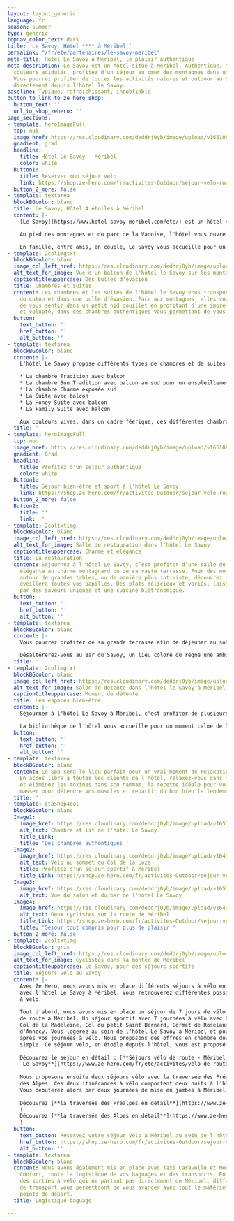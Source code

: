 ```yaml
---
layout: layout_generic
language: fr
season: summer
type: generic
topnav_color_text: dark
title: 'Le Savoy, Hôtel **** à Méribel '
permalink: "/fr/ete/partenaires/le-savoy-meribel"
meta-title: Hôtel Le Savoy à Méribel, le plaisir authentique
meta-description: Le Savoy est un hôtel situé à Méribel. Authentique, typique aux
  couleurs acidulés, profitez d'un séjour au cœur des montagnes dans un hôtel 4 étoiles.
  Vous pourrez profiter de toutes les activités natures et outdoor au sein de Méribel
  directement depuis l'hôtel le Savoy.
baseline: Typique, rafraichissant, inoubliable
button_to_link_to_ze_hero_shop:
  button_text: ''
  url_to_shop_zehero: ''
page_sections:
- template: heroImageFull
  top: oui
  image_href: https://res.cloudinary.com/deddrj0yb/image/upload/v1651068255/website/Hotel/Savoy%20Meribel/salle.jpg
  gradient: grad
  headline:
    title: Hôtel Le Savoy - Méribel
    color: white
  Button1:
    title: Réserver mon séjour vélo
    link: https://shop.ze-hero.com/fr/activites-Outdoor/sejour-velo-route/17204-sejour-meribel-en-velo-6-jours-activite-ze-hero
  button_2_more: false
- template: textarea
  blockBGcolor: blanc
  title: Le Savoy, Hôtel 4 étoiles à Méribel
  content: |-
    [Le Savoy](https://www.hotel-savoy-meribel.com/ete/) est un hôtel 4 étoiles situé au cœur de Méribel. Implanté à " Méribel Centre ", au cœur de la station, des commerces et des départs des remontés mécaniques, vous bénéficierez d'une situation parfaite pour votre séjour.

    Au pied des montagnes et du parc de la Vanoise, l'hôtel vous ouvre ses portes et vous permet de profiter d'un séjour nature. De part sa situation idéale il vous sera facile de randonner, courir, découvrir les sentiers à VTT ou partir grimper les cols à vélo. Mais Le Savoy n'oublie pas les moments de calme et de sérénité et vous invite à rejoindre le lac de Tueda au petit matin pour une séance de Yoga.

    En famille, entre amis, en couple, Le Savoy vous accueille pour un moment chaleureux, de confort et de convivialité. Vous pourrez profiter de sa restauration et de sa terrasse, de son lieu de bien-être, de sa bibliothèque et de son bar.
- template: 2colimgtxt
  blockBGcolor: blanc
  image_col_left_href: https://res.cloudinary.com/deddrj0yb/image/upload/v1651068257/website/Hotel/Savoy%20Meribel/20210628_-_Hotel_Le_Savoy-355.jpg
  alt_text_for_image: Vue d'un balcon de l'hôtel le Savoy sur les montagnes de Méribel
  captiontitleuppercase: Des bulles d'évasion
  title: Chambres et suites
  content: Les chambres et les suites de l'hôtel le Savoy vous transporteront dans
    du coton et dans une bulle d'évasion. Face aux montagnes, elles vous permettront
    de vous sentir dans un petit nid douillet en profitant d'une imprenable vue. Calme
    et volupté, dans des chambres authentiques vous permettant de vous détendre.
  button:
    text_button: ''
    href_button: ''
    alt_button: ''
- template: textarea
  blockBGcolor: blanc
  content: |-
    L'hôtel Le Savoy propose différents types de chambres et de suites :

    * La chambre Tradition avec balcon
    * La chambre Sun Tradition avec balcon au sud pour un ensoleillement parfait
    * La chambre Charme exposée sud
    * La Suite avec balcon
    * La Honey Suite avec balcon
    * La Family Suite avec balcon

    Aux couleurs vives, dans un cadre féerique, ces différentes chambres vont de 18m² à 55m². Modernes et fonctionnelles, elles vous permettront d'être en immersion totale. Ressourcez-vous dans votre chambre après vos activités et vos balades pour un moment de confort et de bien-être.
  title: ''
- template: heroImageFull
  top: non
  image_href: https://res.cloudinary.com/deddrj0yb/image/upload/v1651068258/website/Hotel/Savoy%20Meribel/20210628_-_Hotel_Le_Savoy-3.jpg
  gradient: Grad
  headline:
    title: Profitez d'un séjour authentique
    color: white
  Button1:
    title: Séjour bien-être et sport à l'hôtel Le Savoy
    link: https://shop.ze-hero.com/fr/activites-Outdoor/sejour-velo-route/17204-sejour-meribel-en-velo-6-jours-activite-ze-hero
  button_2_more: false
  Button2:
    title: ''
    link: ''
- template: 2coltxtimg
  blockBGcolor: blanc
  image_col_left_href: https://res.cloudinary.com/deddrj0yb/image/upload/v1651068255/website/Hotel/Savoy%20Meribel/salle.jpg
  alt_text_for_image: Salle de restauration dans l'hôtel Le Savoy
  captiontitleuppercase: Charme et élégance
  title: La restauration
  content: Séjournez à l’hôtel Le Savoy, c’est profiter d’une salle de restauration
    élégante au charme montagnard ou de sa vaste terrasse. Pour des moments de partage et de convivialité
    autour de grandes tables, ou de manière plus intimiste, découvrez une carte surprenante qui
    éveillera toutes vos papilles. Des plats délicieux et variés, laissez-vous tenter
    par des saveurs uniques et une cuisine bistronomique.
  button:
    text_button: ''
    href_button: ''
    alt_button: ''
- template: textarea
  blockBGcolor: blanc
  content: |-
    Vous pourrez profiter de sa grande terrasse afin de déjeuner au soleil en écoutant les oiseaux chanter et les sons de la nature. Savourez un petit-déjeuner, un goûter ou même seulement une boisson chaude, ou fraîche, sur la terrasse baignée par le soleil et le calme.

    Désaltérerez-vous au Bar du Savoy, un lieu coloré où règne une ambiance chaleureuse et conviviale. Découvrez une carte surprenante pour laquelle les barmans exercent l'art du cocktail. Laissez-vous surprendre par leurs talents et leur créativité. Vous pourrez déguster directement sur place des tapas et des planches à partager.
  title: ''
- template: 2colimgtxt
  blockBGcolor: blanc
  image_col_left_href: https://res.cloudinary.com/deddrj0yb/image/upload/v1651068255/website/Hotel/Savoy%20Meribel/library.jpg
  alt_text_for_image: Salon de détente dans l'hôtel le Savoy à Méribel
  captiontitleuppercase: Moment de détente
  title: Les espaces bien-être
  content: |-
    Séjourner à l'hôtel Le Savoy à Méribel, c'est profiter de plusieurs espaces de bien-être.

    La bibliothèque de l'hôtel vous accueille pour un moment calme de lecture, pour une partie de jeux de société entre amis, ou pour un instant de plénitude un thé à la main devant la belle cheminée.
  button:
    text_button: ''
    href_button: ''
    alt_button: ''
- template: textarea
  blockBGcolor: blanc
  content: Le Spa sera le lieu parfait pour un vrai moment de relaxation et de détente.
    En accès libre à toutes les clients de l'hôtel, relaxez-vous dans le sauna finlandais
    et éliminez les toxines dans son hammam, la recette idéale pour vous revitaliser. Sans oublier de vous faire
    masser pour détendre vos muscles et repartir du bon bien le lendemain.
  title: ''
- template: ctaShop4col
  blockBGcolor: blanc
  Image1:
    image_href: https://res.cloudinary.com/deddrj0yb/image/upload/v1651068255/website/Hotel/Savoy%20Meribel/20210628_-_Hotel_Le_Savoy-383-min.jpg
    alt_text: Chambre et lit de l'hôtel Le Savoy
    title_Link: 
    title: 'Des chambres authentiques '
  Image2:
    image_href: https://res.cloudinary.com/deddrj0yb/image/upload/v1643987031/website/V%C3%A9lo/48229908541_fc334f5f80_k_nsl7mu.jpg
    alt_text: Vélo au sommet du Col de la Loze
    title: Profitez d'un séjour sportif à Méribel
    title_Link: https://shop.ze-hero.com/fr/activites-Outdoor/sejour-velo-route/17204-sejour-meribel-en-velo-6-jours-activite-ze-hero
  Image3:
    image_href: https://res.cloudinary.com/deddrj0yb/image/upload/v1651068255/website/Hotel/Savoy%20Meribel/bar2.jpg
    alt_text: Vue du salon et du bar de l'hôtel Le Savoy
  Image4:
    image_href: https://res.cloudinary.com/deddrj0yb/image/upload/v1643987030/website/V%C3%A9lo/48085227907_a01273b37a_k_tysaa5.jpg
    alt_text: Deux cyclistes sur la route de Méribel
    title_Link: https://shop.ze-hero.com/fr/activites-Outdoor/sejour-velo-route/17204-sejour-meribel-en-velo-6-jours-activite-ze-hero
    title: 'Séjour tout compris pour plus de plaisir '
  button_2_more: false
- template: 2coltxtimg
  blockBGcolor: gris
  image_col_left_href: https://res.cloudinary.com/deddrj0yb/image/upload/v1643987031/website/V%C3%A9lo/51384836504_bff6429438_k_mkw8t9.jpg
  alt_text_for_image: Cyclistes dans la montée de Méribel
  captiontitleuppercase: Le Savoy, pour des séjours sportifs
  title: Séjours vélo au Savoy
  content: |-
    Avec Ze Hero, nous avons mis en place différents séjours à vélo en partenariat
    avec l’hôtel Le Savoy à Méribel. Vous retrouverez différentes possibilités d’itinérance
    à vélo.
    
    Tout d'abord, nous avons mis en place un séjour de 7 jours de vélo
    de route à Méribel. Un séjour sportif avec 7 journées à vélo avec Col de la Loze,
    Col de la Madeleine, Col du petit Saint Bernard, Cormet de Roseland, tour du Lac
    d'Annecy. Vous logerez au sein de l'hôtel Le Savoy à Méribel et pourrez vous détendre
    après vos journées à vélo. Nous proposons des offres en chambre double ou en chambre
    simple. Ce séjour vélo, en étoile depuis l'hôtel, vous est proposé avec notre parteniare transport qui vous accompagne lors de vos journées verrs les différents cols (matériel et vélo dans les véhicules pour une approche en bonne condition)
    
    Découvrez le séjour en détail : [**Séjours vélo de route - Méribel
    -Le Savoy**](https://www.ze-hero.com/fr/ete/activites/velo-de-route-sejour-6-jours-meribel)
    
    Nous proposons ensuite deux séjours vélo avec la traversée des Préalpes et la traversée
    des Alpes. Ces deux itinérances à vélo comportent deux nuits à l'hôtel Le Savoy.
    Vous débuterez alors par deux journées de mise en jambes à Méribel.  
    
    Découvrez [**la traversée des Préalpes en détail**](https://www.ze-hero.com/fr/ete/activites/traversee-des-pre-alpes-en-velo)
    !  
    Découvrez [**la traversée des Alpes en détail**](https://www.ze-hero.com/fr/ete/activites/traversee-des-alpes-en-velo)
    !
  button:
    text_button: Réservez votre séjour vélo à Méribel au sein de l'hôtel Le Savoy
    href_button: https://shop.ze-hero.com/fr/activites-Outdoor/sejour-velo-route/17204-sejour-meribel-en-velo-6-jours-activite-ze-hero
    alt_button: ''
- template: textarea
  blockBGcolor: blanc
  content: Nous avons également mis en place avec Taxi Caravelle et Mercedes Grand
    Confort, toute la logistique de vos baguages et des transports. En effet, lors
    des sorties à vélo qui ne partent pas directement de Méribel, différents moyens
    de transport vous permettront de vous avancer avec tout le matériel aux différents
    points de départ.
  title: Logistique baguage

---
```

